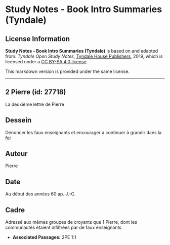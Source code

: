 # Study Notes - Book Intro Summaries (Tyndale)

## License Information

**Study Notes - Book Intro Summaries (Tyndale)** is based on and adapted from: _Tyndale Open Study Notes_, [Tyndale House Publishers](https://tyndaleopenresources.com/), 2019, which is licensed under a [CC BY-SA 4.0 license](https://creativecommons.org/licenses/by-sa/4.0/legalcode.en).

This markdown version is provided under the same license.



--------------------------------

## 2 Pierre (id: 27718)

La deuxième lettre de Pierre

Dessein
-------

Dénoncer les faux enseignants et encourager à continuer à grandir dans la foi

Auteur
------

Pierre

Date
----

Au début des années 60 ap. J.\-C.

Cadre
-----

Adressé aux mêmes groupes de croyants que 1 Pierre, dont les communautés étaient infiltrées par de faux enseignants

* **Associated Passages:** 2PE 1:1


